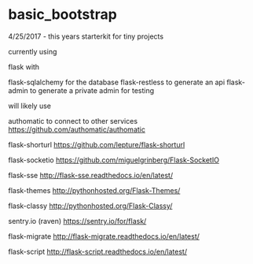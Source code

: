 # basic_bootstrap
4/25/2017 - this years starterkit for tiny projects

currently using

flask with

flask-sqlalchemy for the database
flask-restless to generate an api
flask-admin to generate a private admin for testing


will likely use

authomatic to connect to other services
https://github.com/authomatic/authomatic


flask-shorturl
https://github.com/lepture/flask-shorturl

flask-socketio
https://github.com/miguelgrinberg/Flask-SocketIO

flask-sse
http://flask-sse.readthedocs.io/en/latest/

<!-- flask-user
http://pythonhosted.org/Flask-User/ -->

flask-themes
http://pythonhosted.org/Flask-Themes/

<!-- flask-mail
https://pypi.python.org/pypi/Flask-Mail 
this was included with flask-user-->

flask-classy
http://pythonhosted.org/Flask-Classy/

sentry.io (raven)
https://sentry.io/for/flask/

flask-migrate
http://flask-migrate.readthedocs.io/en/latest/

flask-script
http://flask-script.readthedocs.io/en/latest/